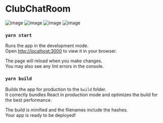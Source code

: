 # ClubChatRoom

![image](https://user-images.githubusercontent.com/23053807/156929130-7a76dd29-818b-41c3-a657-820f88ac0c1f.png)
![image](https://user-images.githubusercontent.com/23053807/154792529-bc11f959-ded7-4bd8-9914-ba3fea043d20.png)
![image](https://user-images.githubusercontent.com/23053807/154792549-eb1773ac-7ae6-4651-a0d6-dd5847d539a9.png)
![image](https://user-images.githubusercontent.com/23053807/154792604-478df6d7-f389-4189-8eba-a38b0d5727e5.png)


### `yarn start`

Runs the app in the development mode.\
Open [http://localhost:3000](http://localhost:3000) to view it in your browser.

The page will reload when you make changes.\
You may also see any lint errors in the console.

### `yarn build`

Builds the app for production to the `build` folder.\
It correctly bundles React in production mode and optimizes the build for the best performance.

The build is minified and the filenames include the hashes.\
Your app is ready to be deployed!
